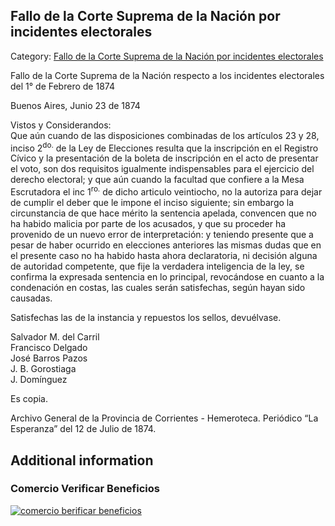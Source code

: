 ## Fallo de la Corte Suprema de la Nación por incidentes electorales

Category: [Fallo de la Corte Suprema de la Nación por incidentes electorales](http://descubrircorrientes.com.ar/2012/index.php/4524-historia-desde-1814-hasta-la-guerra-de-la-triple-alianza/documentos-oficiales-de-la-provincia-de-corrientes/fallo-de-la-corte-suprema-de-la-nacion-por-incidentes-electorales)

Fallo de la Corte Suprema de la Nación respecto a los incidentes electorales del 1° de Febrero de 1874

Buenos Aires, Junio 23 de 1874

Vistos y Considerandos:  
Que aún cuando de las disposiciones combinadas de los artículos 23 y 28, inciso 2<sup>do.</sup> de la Ley de Elecciones resulta que la inscripción en el Registro Cívico y la presentación de la boleta de inscripción en el acto de presentar el voto, son dos requisitos igualmente indispensables para el ejercicio del derecho electoral; y que aún cuando la facultad que confiere a la Mesa Escrutadora el inc 1<sup>ro.</sup> de dicho articulo veintiocho, no la autoriza para dejar de cumplir el deber que le impone el inciso siguiente; sin embargo la circunstancia de que hace mérito la sentencia apelada, convencen que no ha habido malicia por parte de los acusados, y que su proceder ha provenido de un nuevo error de interpretación: y teniendo presente que a pesar de haber ocurrido en elecciones anteriores las mismas dudas que en el presente caso no ha habido hasta ahora declaratoria, ni decisión alguna de autoridad competente, que fije la verdadera inteligencia de la ley, se confirma la expresada sentencia en lo principal, revocándose en cuanto a la condenación en costas, las cuales serán satisfechas, según hayan sido causadas.

Satisfechas las de la instancia y repuestos los sellos, devuélvase.

Salvador M. del Carril  
Francisco Delgado  
José Barros Pazos  
J. B. Gorostiaga  
J. Domínguez

Es copia.

Archivo General de la Provincia de Corrientes - Hemeroteca. Periódico “La Esperanza” del 12 de Julio de 1874.

## Additional information

### Comercio Verificar Beneficios

[![comercio berificar beneficios](http://descubrircorrientes.com.ar/2012/index.php/4524-historia-desde-1814-hasta-la-guerra-de-la-triple-alianza/documentos-oficiales-de-la-provincia-de-corrientes/images/botones_beneficios/comercio_berificar_beneficios.png)](http://descubrircomercio.zapto.org/)